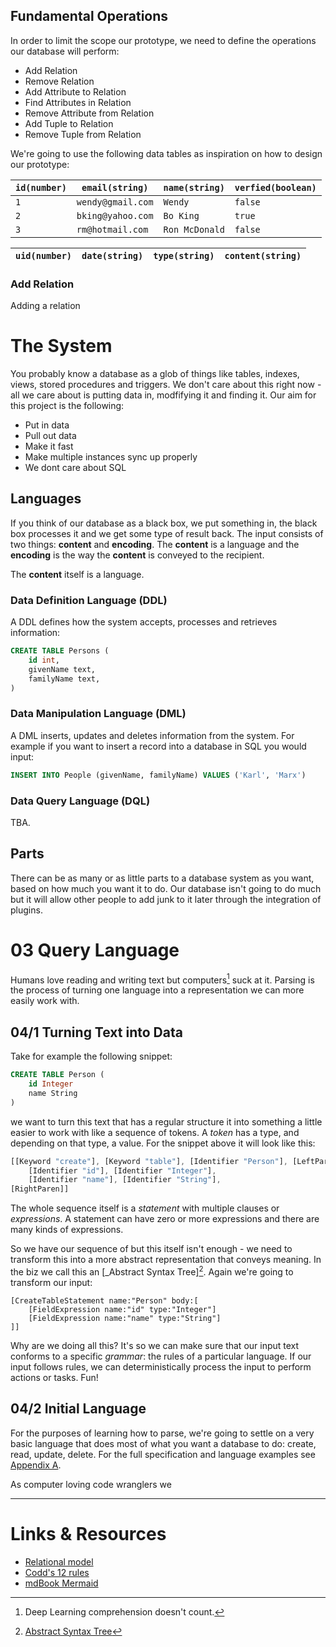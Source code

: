 ## Fundamental Operations

In order to limit the scope our prototype, we need to define the operations our database will perform: 

- Add Relation
- Remove Relation
- Add Attribute to Relation
- Find Attributes in Relation
- Remove Attribute from Relation
- Add Tuple to Relation
- Remove Tuple from Relation

We're going to use the following data tables as inspiration on how to design our prototype:


|`id(number)` |`email(string)`  |`name(string)`|`verfied(boolean)`|
|-------------|-----------------|--------------|------------------|
|`1`          |`wendy@gmail.com`|`Wendy`       |`false`           |
|`2`          |`bking@yahoo.com`|`Bo King`     |`true`            |
|`3`          |`rm@hotmail.com` |`Ron McDonald`|`false`           |


|`uid(number)`|`date(string)`|`type(string)`|`content(string)`|
|-------------|--------------|--------------|-----------------|

### Add Relation

Adding a relation

# The System
You probably know a database as a glob of things like tables, indexes, views,
stored procedures and triggers. We don't care about this right now - all we 
care about is putting data in, modfifying it and finding it. Our aim for this 
project is the following:

- Put in data
- Pull out data
- Make it fast
- Make multiple instances sync up properly
- We dont care about SQL

## Languages
If you think of our database as a black box, we put something in, the black 
box processes it and we get some type of result back. The input consists of
two things: **content** and **encoding**. The **content** is a language and
the  **encoding** is the way the **content** is conveyed to the recipient.

The **content** itself is a language. 

### Data Definition Language (DDL)

A DDL defines how the system accepts, processes and retrieves information:

```sql
CREATE TABLE Persons (
    id int,
    givenName text,
    familyName text,
)
```

### Data Manipulation Language (DML)

A DML inserts, updates and deletes information from the system. For example if
you want to insert a record into a database in SQL you would input:

```sql
INSERT INTO People (givenName, familyName) VALUES ('Karl', 'Marx')
```

### Data Query Language (DQL)

TBA.

## Parts

There can be as many or as little parts to a database system as you want, 
based on how much you want it to do. Our database isn't going to do much but 
it will allow other people to add junk to it later through the integration of
plugins.

# 03 Query Language

Humans love reading and writing text but computers[^1] suck at it. Parsing is the process of turning one language into a representation we can more easily work with. 

## 04/1 Turning Text into Data

Take for example the following snippet:

```sql
CREATE TABLE Person (
	id Integer
	name String
)
```

we want to turn this text that has a regular structure it into something a little easier to work with like a sequence of tokens. A *token* has a type, and depending on that type, a value. For the snippet above it will look like this:

```js
[[Keyword "create"], [Keyword "table"], [Identifier "Person"], [LeftParen],
	[Identifier "id"], [Identifier "Integer"],
	[Identifier "name"], [Identifier "String"],
[RightParen]]
```

The whole sequence itself is a _statement_ with multiple clauses or _expressions_. A statement can have zero or more expressions and there are many kinds of expressions.

So we have our sequence of but this itself isn't enough - we need to transform this into a more abstract representation that conveys meaning. In the biz we call this an 
[_Abstract Syntax Tree][^AST]. Again we're going to transform our input:

```
[CreateTableStatement name:"Person" body:[
	[FieldExpression name:"id" type:"Integer"]
	[FieldExpression name:"name" type:"String"]
]]
```

Why are we doing all this? It's so we can make sure that our input text conforms to a specific _grammar_: the rules of a particular language. If our input follows rules, we can deterministically process the input to perform actions or tasks. Fun!

## 04/2 Initial Language

For the purposes of learning how to parse, we're going to settle on a very basic language that does most of what you want a database to do: create, read, update, delete. For the full specification and language examples see [Appendix A](./0A_Database_Language.md).



As computer loving code wranglers we 

---

[^1]: Deep Learning comprehension doesn't count.
[^AST]: [Abstract Syntax Tree](https://en.wikipedia.org/wiki/Abstract_syntax_tree)


# Links & Resources
- [Relational model](https://en.wikipedia.org/wiki/Relational_model)
- [Codd's 12 rules](https://en.wikipedia.org/wiki/Codd%27s_12_rules)
- [mdBook Mermaid](https://github.com/badboy/mdbook-mermaid)